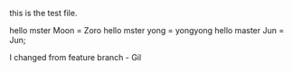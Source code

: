 this is the test file.

hello mster Moon = Zoro
hello mster yong = yongyong
hello master Jun = Jun;

I changed from feature branch - Gil